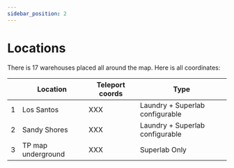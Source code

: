 ```yaml
---
sidebar_position: 2
---
```


# Locations

There is 17 warehouses placed all around the map.
Here is all coordinates:

<!-- Coords table -->
| | Location | Teleport coords | Type |
| --- | --- | --- | --- |
| 1 | Los Santos | XXX | Laundry + Superlab configurable |
| 2 | Sandy Shores | XXX | Laundry + Superlab configurable |
| 3 | TP map underground | XXX | Superlab Only |

<!-- Image 
<!-- 
<img src="/img/gn_warehouses_gtav_map.webp" alt="Map with numbers displayed" />
-->

<!-- Spacer -->


<!-- Usage -->

